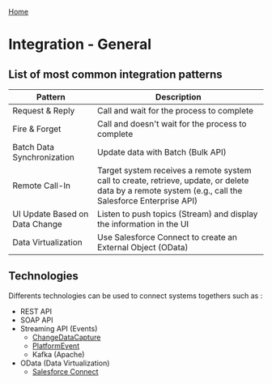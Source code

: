 [Home](../../README.md)
# Integration - General 

## List of most common integration patterns

| Pattern| Description|
|-----------------------|---------------------------------------------------------|
| Request & Reply| Call and wait for the process to complete|
| Fire & Forget| Call and doesn't wait for the process to complete|
| Batch Data Synchronization | Update data with Batch (Bulk API)|
| Remote Call-In | Target system receives a remote system call to create, retrieve, update, or delete data by a remote system (e.g., call the Salesforce Enterprise API) |
| UI Update Based on Data Change | Listen to push topics (Stream) and display the information in the UI |
| Data Virtualization| Use Salesforce Connect to create an External Object (OData) |

## Technologies
Differents technologies can be used to connect systems togethers such as :
- REST API
- SOAP API
- Streaming API (Events)
    - [ChangeDataCapture](ChangeDataCapture.md)
    - [PlatformEvent](PlatformEvent.md)
    - Kafka (Apache)
- OData (Data Virtualization)
    - [Salesforce Connect](SalesforceConnect.md)